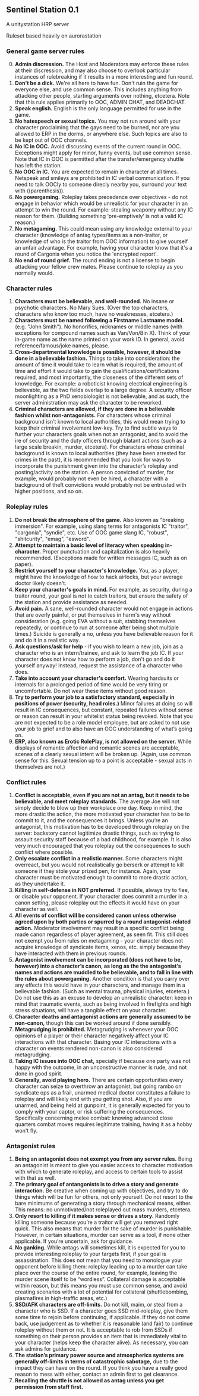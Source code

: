 ## Sentinel Station 0.1
A unitystation HRP server

Ruleset based heavily on aurorastation

### General game server rules
0. **Admin discression.** The Host and Moderators may enforce these rules at their discression, and may also choose to overlook particular instances of rulebreaking if it results in a more interesting and fun round. 
1. **Don't be a dick.** We're all here to have fun. Don't ruin the game for everyone else, and use common sense. This includes anything from attacking other people, starting arguments over nothing, etcetera. Note that this rule applies primarily to OOC, ADMIN CHAT, and DEADCHAT.
2. **Speak english.** English is the only language permitted for use in the game.
3. **No hatespeech or sexual topics.** You may not run around with your character proclaiming that the gays need to be burned, nor are you allowed to ERP in the dorms, or anywhere else. Such topics are also to be kept out of OOC channels.
4. **No IC in OOC.** Avoid discussing events of the current round in OOC. Exceptions might apply for minor, funny events, but use common sense. Note that IC in OOC is permitted after the transfer/emergency shuttle has left the station.
5. **No OOC in IC.** You are expected to remain in character at all times. Netspeak and smileys are prohibited in IC verbal communication. If you need to talk OOCly to someone direcly nearby you, surround your text with ((parenthesis)).
6. **No powergaming.** Roleplay takes precedence over objectives - do not engage in behavior which would be unrealistic for your character in an attempt to win the round. For example: stealing weaponry without any IC reason for them. (Building something ‘pre-emptively’ is not a valid IC reason.)
7. **No metagaming.** This could mean using any knowledge external to your character (knowledge of antag types/items as a non-traitor, or knowledge of who is the traitor from OOC information) to give yourself an unfair advantage. For example, having your character know that it's a round of Cargonia when you notice the 'encrypted report'.
8. **No end of round grief.** The round ending is not a license to begin attacking your fellow crew mates. Please continue to roleplay as you normally would.

### Character rules
1. **Characters must be believable, and well-rounded.** No insane or psychotic characters. No Mary Sues. (Over the top characters, characters who know too much, have no weaknesses, etcetera.)
2. **Characters must be named following a Firstname Lastname model.** (e.g. "John Smith"). No honorifics, nicknames or middle names (with exceptions for compound names such as Van/Von/Bin X). Think of your in-game name as the name printed on your work ID. In general, avoid reference/famous/joke names, please.
3. **Cross-departmental knowledge is possible, however, it should be done in a believable fashion.** Things to take into consideration: the amount of time it would take to learn what is required, the amount of time and effort it would take to gain the qualifications/certifications required, and most importantly, the closeness of the different sets of knowledge. For example: a roboticist knowing electrical engineering is believable, as the two fields overlap to a large degree. A security officer moonlighting as a PhD xenobiologist is not believable, and as such, the server administration may ask the character to be reworked.
4. **Criminal characters are allowed, if they are done in a believable fashion whilst non-antagonists.** For characters whose criminal background isn’t known to local authorities, this would mean trying to keep their criminal involvement low-key. Try to find subtle ways to further your characters goals when not an antagonist, and to avoid the ire of security and the duty officers through blatant actions (such as a large scale breakin, murder, etcetera). For characters whose criminal background is known to local authorities (they have been arrested for crimes in the past), it is recommended that you look for ways to incorporate the punishment given into the character’s roleplay and posting/activity on the station. A person convicted of murder, for example, would probably not even be hired, a character with a background of theft convictions would probably not be entrusted with higher positions, and so on.

### Roleplay rules
1. **Do not break the atmosphere of the game.** Also known as "breaking immersion". For example, using slang terms for antagonists IC "traitor", "cargonia", "syndie", etc. Use of OOC game slang IC, "robust", "shitcurity", "emag", "esword".
2. **Attempt to maintain a basic level of literacy when speaking in-character.** Proper punctuation and capitalization is also heavily recommended. (Exceptions made for written messages IC, such as on paper).
3. **Restrict yourself to your character's knowledge.** You, as a player, might have the knowledge of how to hack airlocks, but your average doctor likely doesn't.
4. **Keep your character's goals in mind.** For example, as security, during a traitor round, your goal is not to catch traitors, but ensure the safety of the station and provide assistance as needed.
5. **Avoid pain.** A sane, well-rounded character would not engage in actions that are overly painful, or put themselves in harm's way without consideration (e.g. going EVA without a suit, stabbing themselves repeatedly, or continue to run at someone after being shot multiple times.) Suicide is generally a no, unless you have believable reason for it and do it in a realistic way.
6. **Ask questions/ask for help** - if you wish to learn a new job, join as a character who is an intern/trainee, and ask to learn the job IC. If your character does not know how to perform a job, don't go and do it yourself anyway! Instead, request the assistance of a character who does.
7. **Take into account your character's comfort.** Wearing hardsuits or internals for a prolonged period of time would be very tiring or uncomfortable. Do not wear these items without good reason.
8. **Try to perform your job to a satisfactory standard, especially in positions of power (security, head roles.)** Minor failures at doing so will result in IC consequences, but constant, repeated failures without sense or reason can result in your whitelist status being revoked. Note that you are not expected to be a role model employee, but are asked to not use your job to grief and to also have an OOC understanding of what’s going on.
9. **ERP, also known as Erotic RolePlay, is not allowed on the server.** While displays of romantic affection and romantic scenes are acceptable, scenes of a clearly sexual intent will be broken up. (Again, use common sense for this. Sexual tension up to a point is acceptable - sexual acts in themselves are not.)

### Conflict rules
1. **Conflict is acceptable, even if you are not an antag, but it needs to be believable, and meet roleplay standards.** The average Joe will not simply decide to blow up their workplace one day. Keep in mind, the more drastic the action, the more motivated your character has to be to commit to it, and the consequences it brings. Unless you’re an antagonist, this motivation has to be developed through roleplay on the server: backstory cannot legitimize drastic things, such as trying to assault security staff because of a bad childhood, for example. It is also very much encouraged that you roleplay out the consequences to such conflict where possible.
2. **Only escalate conflict in a realistic manner.** Some characters might overreact, but you would not realistically go berserk or attempt to kill someone if they stole your prized pen, for instance. Again, your character must be motivated enough to commit to more drastic action, as they undertake it.
3. **Killing in self-defense in NOT preferred.** If possible, always try to flee, or disable your opponent. If your character does commit a murder in a canon setting, please roleplay out the effects it would have on your character as well.
4. **All events of conflict will be considered canon unless otherwise agreed upon by both parties or spurred by a round antagonist-related action.** Moderator involvement may result in a specific conflict being made canon regardless of player agreement, as seen fit. This still does not exempt you from rules on metagaming - your character does not acquire knowledge of syndicate items, xenos, etc. simply because they have interacted with them in previous rounds.
5. **Antagonist involvement can be incorporated (does not have to be, however) into a character’s canon, as long as the the antagonist’s names and actions are muddled to be believable, and to fall in line with the rules about powergaming.** Another condition is that you carry over any effects this would have in your characters, and manage them in a believable fashion. (Such as mental trauma, physical injuries, etcetera.) Do not use this as an excuse to develop an unrealistic character: keep in mind that traumatic events, such as being involved in firefights and high stress situations, will have a tangible effect on your character.
6. **Character deaths and antagonist actions are generally assumed to be non-canon,** though this can be worked around if done sensibly.
7. **Metagrudging is prohibited.** Metagrudging is whenever your OOC opinions of a player or their character negatively affect your IC interactions with that character. Basing your IC interactions with a character on events rendered non-canon is also considered metagrudging.
8. **Taking IC issues into OOC chat,** specially if because one party was not happy with the outcome, in an unconstructive manner is rude, and not done in good spirit.
9. **Generally, avoid playing hero.** There are certain opportunities every character can seize to overthrow an antagonist, but going rambo on syndicate ops as a frail, unarmed medical doctor constitutes a failure to roleplay and will likely end with you getting shot. Also, if you are unarmed, and being held at gunpoint, it is generally expected for you to comply with your captor, or risk suffering the consequences. Specifically concerning melee combat: knowing advanced close quarters combat moves requires legitimate training, having it as a hobby won't fly.

### Antagonist rules
1. **Being an antagonist does not exempt you from any server rules.** Being an antagonist is meant to give you easier access to character motivation with which to generate roleplay, and access to certain tools to assist with that as well.
2. **The primary goal of antangonists is to drive a story and generate interaction.** Be creative when coming up with objectives, and try to do things which will be fun for others, not only yourself. Do not resort to the bare minimums of generating a story through mechanical means, either. This means: no unmotivated/not roleplayed out mass murders, etcetera.
3. **Only resort to killing if it makes sense or drives a story.** Randomly killing someone because you’re a traitor will get you removed right quick. This also means that murder for the sake of murder is punishable. However, in certain situations, murder can serve as a tool, if none other applicable. If you’re uncertain, ask for guidance.
4. **No ganking.** While antags will sometimes kill, it is expected for you to provide interesting roleplay to your targets first, if your goal is assassination. This does not mean that you need to monologue your opponent before killing them: roleplay leading up to a murder can take place over the course of the entire round, for example, leaving the murder scene itself to be “wordless”. Collateral damage is acceptable within reason, but this means you must use common sense, and avoid creating scenarios with a lot of potential for collateral (shuttlebombing, plasmafires in high-traffic areas, etc.)
5. **SSD/AFK characters are off-limits.** Do not kill, maim, or steal from a character who is SSD. If a character goes SSD mid-roleplay, give them some time to rejoin before continuing, if applicable. If they do not come back, use judgement as to whether it is reasonable (and fair) to continue roleplay without them or not. It is acceptable to rob from SSDs if something on their person provides an item that is immediately vital to your character (helps keep the character alive). As necessary, you can ask admins for guidance.
6. **The station’s primary power source and atmospherics systems are generally off-limits in terms of catastrophic sabotage,** due to the impact they can have on the round. If you think you have a really good reason to mess with either, contact an admin first to get clearance.
7. **Recalling the shuttle is not allowed as antag unless you get permission from staff first.**

